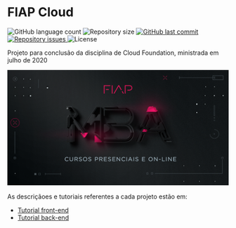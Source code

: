# FIAP Cloud
<p align="left">
  <img alt="GitHub language count" src="https://img.shields.io/github/languages/count/Relirk/fiap-cloud">

  <img alt="Repository size" src="https://img.shields.io/github/repo-size/Relirk/fiap-cloud">
  
  <a href="https://github.com/Relirk/fiap-cloud/commits/master">
    <img alt="GitHub last commit" src="https://img.shields.io/github/last-commit/Relirk/fiap-cloud">
  </a>

  <a href="https://github.com/Relirk/fiap-cloud/issues">
    <img alt="Repository issues" src="https://img.shields.io/github/issues/Relirk/fiap-cloud">
  </a>

  <img alt="License" src="https://img.shields.io/badge/license-MIT-brightgreen">
</p>

Projeto para conclusão da disciplina de Cloud Foundation, ministrada em julho de 2020

![FIAP](fiap_mba.png)

As descriçãoes e tutoriais referentes a cada projeto estão em:
- [Tutorial front-end](https://github.com/Relirk/fiap-cloud/tree/master/frontend)
- [Tutorial back-end](https://github.com/Relirk/fiap-cloud/tree/master/backend)
